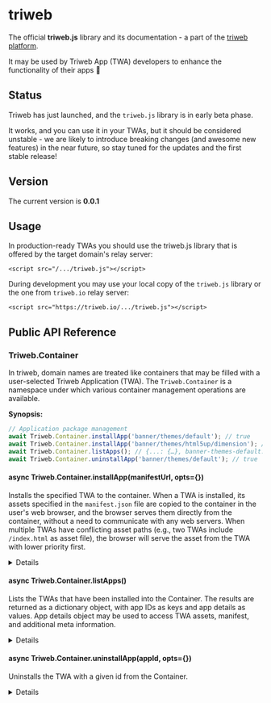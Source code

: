 # triweb

The official **triweb.js** library and its documentation - a part of the [triweb platform](https://triweb.com).

It may be used by Triweb App (TWA) developers to enhance the functionality of their apps :muscle:                            

## Status

Triweb has just launched, and the `triweb.js` library is in early beta phase.

It works, and you can use it in your TWAs, but it should be considered unstable - 
we are likely to introduce breaking changes (and awesome new features) in the near future, 
so stay tuned for the updates and the first stable release! 

## Version

The current version is **0.0.1**

## Usage

In production-ready TWAs you should use the triweb.js library that is offered by the target domain's relay server:

```
<script src="/.../triweb.js"></script>
```

During development you may use your local copy of the `triweb.js` library or the one from `triweb.io` relay server:

```
<script src="https://triweb.io/.../triweb.js"></script>
```

## Public API Reference

### Triweb.Container

In triweb, domain names are treated like containers that may be filled with a user-selected Triweb Application (TWA).
The `Triweb.Container` is a namespace under which various container management operations are available. 

**Synopsis:**

```javascript
// Application package management
await Triweb.Container.installApp('banner/themes/default'); // true
await Triweb.Container.installApp('banner/themes/html5up/dimension'); // true
await Triweb.Container.listApps(); // {...: {…}, banner-themes-default: {…}, banner: {…}, banner-themes-html5up-dimension: {…}} 
await Triweb.Container.uninstallApp('banner/themes/default'); // true

```
   
#### async Triweb.Container.installApp(manifestUrl, opts={})

Installs the specified TWA to the container.
When a TWA is installed, its assets specified in the `manifest.json` file are copied to the container in the user's web browser, 
and the browser serves them directly from the container, without a need to communicate with any web servers.
When multiple TWAs have conflicting asset paths (e.g., two TWAs include `/index.html` as asset file), 
the browser will serve the asset from the TWA with lower priority first. 

<details>

```javascript
/**
 * Installs a TWA from a given manifest URL with its dependencies to the local Triweb.Container.
 * 
 * This method supports optional configuration options that can be passed to customize the installation process,
 * including flags to control update behavior and force installation.
 *
 * @param {string} manifestUrl - The URL of the TWA manifest file. This URL should point to a JSON
 *                               file that contains metadata about the application to be installed,
 *                               or to an entry in the TWApps catalog.
 *                               For more details see https://triweb.com/concepts/triweb-app
 *                               
 * @param {Object} [opts={}] - Optional parameters to customize the installation process. Includes:
 * 
 *   @param {boolean} [opts.update=false] - If set to true, the method will attempt to update the application
 *                                          if it is already installed.
 *                                          
 *   @param {boolean} [opts.force=false] - If set to true, the installation will proceed even if the application
 *                                         with the same ID is already installed in the container, overwriting it.
 *                                         You can use it to force reinstallation, or to overwrite an existing TWA
 *                                         with a conflicting app ID.
 *                                         
 *   @param {boolean} [opts.priority=null] - A numeric priority of this TWA. When there are conflicting asset files,
 *                                           upon request, the browser will serve the asset from the TWA with a lower 
 *                                           priority first. When left as null, the app will be installed after all
 *                                           previously installed TWAs.
 *
 * @returns {Triweb.Container.Jobs.AppInstall} An `AppInstallJob` thenable object that provides methods and properties 
 *                                             to monitor the installation progress and status. This object resolves to
 *                                             the installed app ID upon successful installation or update, or
 *                                             to false when update was requested but the app is at the latest version.
 *                                             
 *                          
 * @throws {Triweb.Container.Jobs.AppInstall.Error} Various error codes may be thrown during the installation process:
 *   - `manifestUrlInvalid`: The URL of the manifest file is not valid.
 *   - `manifestDownloadError`: The application manifest file could not be downloaded.
 *   - `manifestParsingError`: The application manifest file is not a valid JSON document.
 *   - `manifestValidationError`: The application manifest file structure is not valid.
 *   - `assetDownloadError`: An application asset could not be downloaded.
 *   - `alreadyInstalled`: An application is already installed in the container.
 *   - `circularDependency`: A circular dependency was detected during installation.
 *   - `missingDependency`: A required dependency's manifest could not be fetched.
 *   - `invalidDependency`: A dependency's application ID does not match the declared ID.
 *
 *
 * @example
 *   // Install an app with default options
 *   await Triweb.Container.installApp('https://example.com/manifest.json');
 *
 * @example 
 *   // Install an app from TWApps catalog with the option to update if already installed
 *   let job = Triweb.Container.installApp('banner/themes/default', { update: true });
 *   job.on('progressChange', console.log);
 *   job.on('stateChange', console.log);
 *   await job;
 *
 */
async Triweb.Container.installApp(manifestUrl, opts={})
```

</details>

#### async Triweb.Container.listApps()

Lists the TWAs that have been installed into the Container. The results are returned as a dictionary object, 
with app IDs as keys and app details as values. App details object may be used to access TWA assets, manifest,
and additional meta information. 

<details>

```javascript
/**
 * Lists the TWAs that are present in the Container into a dictionary object.
 *
 * @returns {Promise<Record<string, {
 *             id: string,                          // The app's unique identifier as defined in its manifest file.
 *             assets: Triweb.Container.AppAssets,  // App asset files.
 *             manifest: Object,                    // Application manifest data.
 *             manifestUrl: string,                 // The URL from which the manifest file was originally downloaded.
 *             version: string,                     // The installed version of the application.
 *           }>>} A promise that resolves with a dictionary object.
 *                The keys of the dictionary are app IDs, and the values are objects
 *                containing details about each app.
 *
 * @example
 *   const apps = await Triweb.Container.listApps();
 *   console.log(apps);
 */
async Triweb.Container.listApps()
```

</details>

#### async Triweb.Container.uninstallApp(appId, opts={})

Uninstalls the TWA with a given id from the Container.

<details>

```javascript
/**
 * Uninstalls a TWA from the container. This operation removes all the TWA's assets from the container,
 * effectively deleting the application from the user's browser. If the application is not installed,
 * this method will silently fail without any errors. This ensures idempotency of the uninstall operation.
 * 
 * @param {string} appId - The unique identifier of the TWA to be uninstalled. This ID should match
 *                         the app's ID as defined in its manifest file and as used in the container's
 *                         application list.
 *
 * @param {Object} [opts={}] - Optional parameters to customize the uninstallation process. Includes:
 * 
 *   @param {boolean} [opts.recursive=false] - If set to true, uninstall the app and its dependencies.
 *   @param {boolean} [opts.prune=false]     - If set to true, uninstall any apps that depend on this app.
 *   @param {boolean} [opts.force=false]     - If set to true, force uninstallation, ignoring dependency checks.
 * 
 * @returns {Triweb.Container.Jobs.AppUninstall} An `AppUninstall` thenable object that provides methods and properties 
 *                                               to monitor the installation progress and status. 
 *                                               This object resolves to `true` if the application was successfully uninstalled, 
 *                                               or `false` if the application was not found in the container.
 * 
 * @throws {Triweb.Container.Jobs.AppUninstall.Error} Various error codes may be thrown during the uninstallation process:
 *   - `dependencyConflict`: The provided app ID is required as a dependency by another installed app. 
 *                           You can use `prune` or `force` flags to overcome this. 
 * 
 * @example
 *   // Uninstall an app by its ID
 *   let success = await Triweb.Container.uninstallApp('triweb-banner', {force:true});
 *   if (success) {
 *     console.log('Application successfully uninstalled.');
 *   } else {
 *     console.log('Application not found.');
 *   }
 */
async Triweb.Container.uninstallApp(appId)
```

</details>